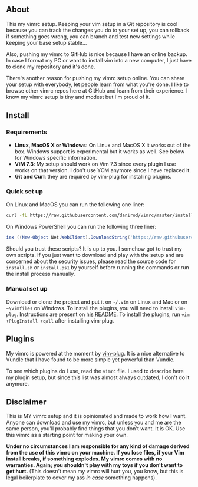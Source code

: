 ## About

This my vimrc setup. Keeping your vim setup in a Git repository
is cool because you can track the changes you do to your set up,
you can rollback if something goes wrong, you can branch and
test new settings while keeping your base setup stable...

Also, pushing my vimrc to GitHub is nice because I have an
online backup. In case I format my PC or want to install vim into
a new computer, I just have to clone my repository and it's done.

There's another reason for pushing my vimrc setup online. You can
share your setup with everybody, let people learn from what you're
done. I like to browse other vimrc repos here at GitHub and learn
from their experience. I know my vimrc setup is tiny and modest but
I'm proud of it.

## Install

### Requirements

* **Linux, MacOS X or Windows**: On Linux and MacOS X it works out of the
  box. Windows support is experimental but it works as well. See below
  for Windows specific information.
* **ViM 7.3**: My setup should work on Vim 7.3 since every plugin I use
  works on that version. I don't use YCM anymore since I have replaced it.
* **Git and Curl**: they are required by vim-plug for installing plugins.

### Quick set up

On Linux and MacOS you can run the following one liner:

```sh
curl -fL https://raw.githubusercontent.com/danirod/vimrc/master/install.sh | sh
```

On Windows PowerShell you can run the following three liner:

```powershell
iex ((New-Object Net.WebClient).DownloadString('https://raw.githubusercontent.com/danirod/vimrc/install-script/instal.ps1'))
```

Should you trust these scripts? It is up to you. I somehow got to trust my
own scripts. If you just want to download and play with the setup and are
concerned about the security issues, please read the source code for
`install.sh` or `install.ps1` by yourself before running the commands or
run the install process manually.

### Manual set up

Download or clone the project and put it on `~/.vim` on Linux and Mac or on
`~\vimfiles` on Windows. To install the plugins, you will need to install
`vim-plug`. Instructions are present on [his README][vim-plug-readme].
To install the plugins, run `vim +PlugInstall +qall` after installing
vim-plug.

## Plugins

My vimrc is powered at the moment by [vim-plug][vim-plug]. It is a nice
alternative to Vundle that I have found to be more simple yet powerful than
Vundle.

To see which plugins do I use, read the `vimrc` file. I used to describe here
my plugin setup, but since this list was almost always outdated, I don't do
it anymore.

## Disclaimer

This is MY vimrc setup and it is opinionated and made to work how I want.
Anyone can download and use my vimrc, but unless you and me are the same
person, you'll probably find things that you don't want. It is OK. Use this
vimrc as a starting point for making your own.

**Under no circumstances I am responsible for any kind of damage derived from
the use of this vimrc on your machine. If you lose files, if your Vim install
breaks, if something explodes. My vimrc comes with no warranties. Again;
you shouldn't play with my toys if you don't want to get hurt.** (This doesn't
mean my vimrc will hurt you, you know, but this is legal boilerplate to cover
my ass _in case_ something happens).

[vim-plug-readme]: https://github.com/junegunn/vim-plug#installation
[vim-plug]: https://github.com/junegunn/vim-plug
